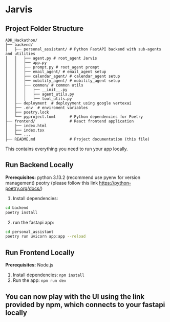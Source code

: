 # Jarvis
## Project Folder Structure

```
ADK_Hackathon/
├── backend/                
│   ├── personal_assistant/ # Python FastAPI backend with sub-agents and utilities
│   │   ├── agent.py # root_agent Jarvis
│   │   ├── app.py
│   │   ├── prompt.py # root_agent prompt
│   │   ├── email_agent/ # email_agent setup
│   │   ├── calendar_agent/ # calendar_agent setup
│   │   ├── mobility_agent/ # mobility_agent setup
│   │   ├── common/ # common utils
│   │   │   ├── __init__.py
│   │   │   ├── agent_utils.py
│   │   │   ├── tool_utils.py
│   ├── deployment  # deployyment using google vertexai
│   ├── .env  # enviroment variables
│   ├── poetry.lock 
│   └── pyproject.toml      # Python dependencies for Poetry
├── frontend/               # React frontend application
│   ├── index.html
│   ├── index.tsx
│   └── ...
├── README.md               # Project documentation (this file)
```


This contains everything you need to run your app locally.

## Run Backend Locally
**Prerequisites:** 
python 3.13.2 (recommend use pyenv for version management)
peotry (please follow this link https://python-poetry.org/docs/)

1. Install dependencies:
```sh
cd backend
poetry install
```
2. run the fastapi app:
```sh
cd personal_assistant
poetry run uvicorn app:app --reload
```

## Run Frontend Locally

**Prerequisites:**  Node.js

1. Install dependencies:
   `npm install`
3. Run the app:
   `npm run dev`


## You can now play with the UI using the link provided by npm, which connects to your fastapi locally
